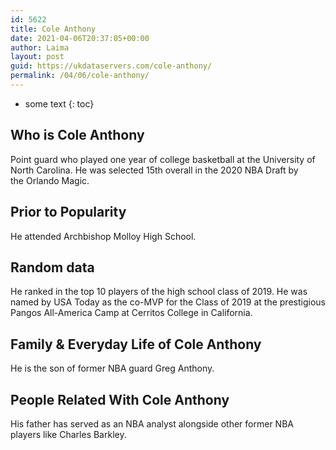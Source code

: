 ```yaml
---
id: 5622
title: Cole Anthony
date: 2021-04-06T20:37:05+00:00
author: Laima
layout: post
guid: https://ukdataservers.com/cole-anthony/
permalink: /04/06/cole-anthony/
---
```


* some text
{: toc}


## Who is Cole Anthony
                  
                  
                  
Point guard who played one year of college basketball at the University of North Carolina. He was selected 15th overall in the 2020 NBA Draft by the Orlando Magic. 
                  
              
            
              
            
                
                
                
## Prior to Popularity
                  
                  
                  
He attended Archbishop Molloy High School. 
                  
              
            
              
            
                
                
                
## Random data
                  
                  
                  
He ranked in the top 10 players of the high school class of 2019. He was named by USA Today as the co-MVP for the Class of 2019 at the prestigious Pangos All-America Camp at Cerritos College in California. 
                  
              
            
              
            
                
                
                
## Family & Everyday Life of Cole Anthony
                  
                  
                  
He is the son of former NBA guard Greg Anthony. 
                  
              
            
              
            
                
                
                
## People Related With Cole Anthony
                  
                  
                  
His father has served as an NBA analyst alongside other former NBA players like Charles Barkley. 
                  
              
            
              
            
                
              
            
              
              
            
            
              
            
          
          
          